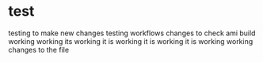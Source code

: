 # test
testing to make new changes
testing workflows
changes to check ami build
working
working
its working
it is working
it is working
it is working
working
changes to the file

